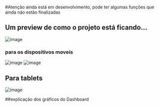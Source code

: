 #Atenção ainda está em desenvolvimento, pode ter algumas funções que ainda não estão finalizadas  

## Um preview de como o projeto está ficando...
![image](https://github.com/user-attachments/assets/47af3d38-f441-4d6f-a877-ea1200110b97)

### para os dispositivos moveis
  ![image](https://github.com/user-attachments/assets/8820c8f6-9833-462a-94f6-b09c0f5108ad)
  ![image](https://github.com/user-attachments/assets/d8260d25-9c98-4bf7-a744-840866f8d5a7)

## Para tablets
![image](https://github.com/user-attachments/assets/1973b7ca-d56a-40ba-9d7d-316e3369f196)

##explicação dos gráficos do Dashboard
